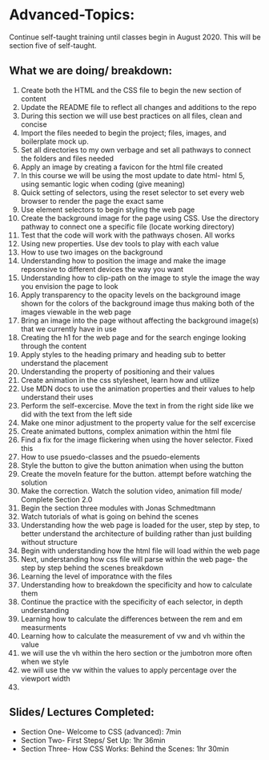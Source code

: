 # Advanced-Topics:

Continue self-taught training until classes begin in August 2020. This will be section five of self-taught.

## What we are doing/ breakdown:

1. Create both the HTML and the CSS file to begin the new section of content
2. Update the README file to reflect all changes and additions to the repo
3. During this section we will use best practices on all files, clean and concise
4. Import the files needed to begin the project; files, images, and boilerplate mock up. 
5. Set all directories to my own verbage and set all pathways to connect the folders and files needed
6. Apply an image by creating a favicon for the html file created
7. In this course we will be using the most update to date html- html 5, using semantic logic when coding (give meaning)
8. Quick setting of selectors, using the reset selector to set every web browser to render the page the exact same
9. Use element selectors to begin styling the web page
10. Create the background image for the page using CSS. Use the directory pathway to connect one a specific file (locate working directory)
11. Test that the code will work with the pathways chosen. All works
12. Using new properties. Use dev tools to play with each value
13. How to use two images on the background
14. Understanding how to position the image and make the image repsonsive to different devices the way you want
15. Understanding how to clip-path on the image to style the image the way you envision the page to look
16. Apply transparency to the opacity levels on the background image shown for the colors of the background image thus making both of the images viewable in the web page
17. Bring an image into the page without affecting the background image(s) that we currently have in use
18. Creating the h1 for the web page and for the search enginge looking through the content
19. Apply styles to the heading primary and heading sub to better understand the placement
20. Understanding the property of positioning and their values
21. Create animation in the css stylesheet, learn how and utilize
22. Use MDN docs to use the animation properties and their values to help understand their uses
23. Perform the self-excercise. Move the text in from the right side like we did with the text from the left side
24. Make one minor adjustment to the property value for the self excercise
25. Create animated buttons, complex animation within the html file 
26. Find a fix for the image flickering when using the hover selector. Fixed this 
27. How to use psuedo-classes and the psuedo-elements
28. Style the button to give the button animation when using the button
29. Create the moveIn feature for the button. attempt before watching the solution
30. Make the correction. Watch the solution video, animation fill mode/ Complete Section 2.0
31. Begin the section three modules with Jonas Schmedtmann
32. Watch tutorials of what is going on behind the scenes
33. Understanding how the web page is loaded for the user, step by step, to better understand the architecture of building rather than just building without structure
34. Begin with understanding how the html file will load within the web page
35. Next, understanding how css file will parse within the web page- the step by step behind the scenes breakdown
36. Learning the level of imporatnce with the files
37. Understanding how to breakdown the specificity and how to calculate them
38. Continue the practice with the specificity of each selector, in depth understanding
39. Learning how to calculate the differences between the rem and em measurments
40. Learning how to calculate the measurement of vw and vh within the value
41. we will use the vh within the hero section or the jumbotron more often when we style
42. we will use the vw within the values to apply percentage over the viewport width
43. 


## Slides/ Lectures Completed:

* Section One- Welcome to CSS (advanced): 7min
* Section Two- First Steps/ Set Up: 1hr 36min
* Section Three- How CSS Works: Behind the Scenes: 1hr 30min


